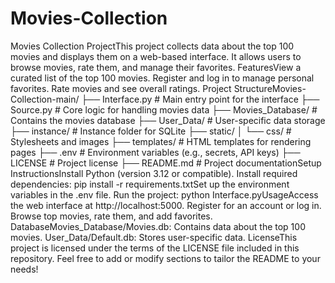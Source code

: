 # Movies-Collection
Movies Collection ProjectThis project collects data about the top 100 movies and displays them on a web-based interface. It allows users to browse movies, rate them, and manage their favorites.
FeaturesView a curated list of the top 100 movies.
Register and log in to manage personal favorites.
Rate movies and see overall ratings.
Project StructureMovies-Collection-main/
├── Interface.py              # Main entry point for the interface
├── Source.py                 # Core logic for handling movies data
├── Movies_Database/          # Contains the movies database
├── User_Data/                # User-specific data storage
├── instance/                 # Instance folder for SQLite
├── static/
│   └── css/                 # Stylesheets and images
├── templates/               # HTML templates for rendering pages
├── .env                     # Environment variables (e.g., secrets, API keys)
├── LICENSE                  # Project license
├── README.md                # Project documentationSetup InstructionsInstall Python (version 3.12 or compatible).
Install required dependencies:
pip install -r requirements.txtSet up the environment variables in the .env file.
Run the project:
python Interface.pyUsageAccess the web interface at http://localhost:5000.
Register for an account or log in.
Browse top movies, rate them, and add favorites.
DatabaseMovies_Database/Movies.db: Contains data about the top 100 movies.
User_Data/Default.db: Stores user-specific data.
LicenseThis project is licensed under the terms of the LICENSE file included in this repository.
Feel free to add or modify sections to tailor the README to your needs!
